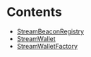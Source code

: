 

# Contents
- [StreamBeaconRegistry](StreamBeaconRegistry.sol/contract.StreamBeaconRegistry.md)
- [StreamWallet](StreamWallet.sol/contract.StreamWallet.md)
- [StreamWalletFactory](StreamWalletFactory.sol/contract.StreamWalletFactory.md)
